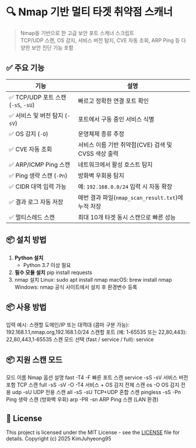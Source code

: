 # 🔍 Nmap 기반 멀티 타겟 취약점 스캐너
> Nmap을 기반으로 한 고급 보안 포트 스캐너 스크립트  
> TCP/UDP 스캔, OS 감지, 서비스 버전 탐지, CVE 자동 조회, ARP Ping 등 다양한 보안 진단 기능 포함

## ✅ 주요 기능
| 기능             | 설명 |
|------------------|------|
| ✅ TCP/UDP 포트 스캔 (`-sS`, `-sU`) | 빠르고 정확한 연결 포트 확인 |
| ✅ 서비스 및 버전 탐지 (`-sV`) | 포트에서 구동 중인 서비스 식별 |
| ✅ OS 감지 (`-O`) | 운영체제 종류 추정 |
| ✅ CVE 자동 조회 | 서비스 이름 기반 취약점(CVE) 검색 및 CVSS 색상 출력 |
| ✅ ARP/ICMP Ping 스캔 | 네트워크에서 활성 호스트 탐지 |
| ✅ Ping 생략 스캔 (`-Pn`) | 방화벽 우회용 탐지 |
| ✅ CIDR 대역 입력 가능 | 예: `192.168.0.0/24` 입력 시 자동 확장 |
| ✅ 결과 로그 자동 저장 | 매번 결과 파일(`nmap_scan_result.txt`)에 누적 저장 |
| ✅ 멀티스레드 스캔 | 최대 10개 타겟 동시 스캔으로 빠른 성능 |

## 📦 설치 방법
1. **Python 설치**
   - Python 3.7 이상 필요
2. **필수 모듈 설치**
pip install requests
3. nmap 설치
Linux: sudo apt install nmap
macOS: brew install nmap
Windows: nmap 공식 사이트에서 설치 후 환경변수 등록

## 📦 사용 방법
입력 예시:
스캔할 도메인/IP 또는 대역대 (콤마 구분 가능): 192.168.1.1,nmap.org,192.168.1.0/24
스캔할 포트 (예: 1-65535 또는 22,80,443): 22,80,443,1-65535
스캔 모드 선택 (fast / service / full): service

## 📦 지원 스캔 모드
모드 이름	      Nmap 옵션	      설명
fast	      -T4 -F	      빠른 포트 스캔
service	      -sS -sV	      서비스 버전 포함 TCP 스캔
full	    -sS -sV -O -T4	  서비스 + OS 감지 전체 스캔
os	            -O	          OS 감지 전용
udp	            -sU	          UDP 전용 스캔
all	          -sS -sU	      TCP+UDP 혼합 스캔
pingless	  -sS -Pn	      Ping 생략 스캔 (방화벽 우회)
arp	          -PR -sn	      ARP Ping 스캔 (LAN 환경)

## 📝 License
This project is licensed under the MIT License - see the [LICENSE](./LICENSE) file for details.
Copyright (c) 2025 KimJuhyeong95